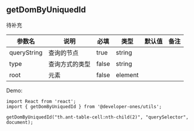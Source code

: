 
## getDomByUniquedId

待补充


| 参数名 | 说明 | 必填 | 类型 | 默认值 | 备注 |
| ------  | ---- | ---- | ---- | ------ | ---- |
| queryString | 查询的节点 | true | string |     |      |
| type | 查询方式的类型 | false | string |     |      |
| root | 元素 | false | element |     |      |



Demo:

```tsx | pure
import React from 'react';
import { getDomByUniquedId } from '@developer-ones/utils';

getDomByUniquedId("th.ant-table-cell:nth-child(2)", "querySelector", document);
```